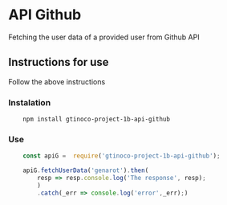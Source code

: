 # API Github
Fetching the user data of a provided user from Github API

## Instructions for use
Follow the above instructions

### Instalation
```
    npm install gtinoco-project-1b-api-github
```

### Use
```javascript
    const apiG =  require('gtinoco-project-1b-api-github');

    apiG.fetchUserData('genarot').then(
        resp => resp.console.log('The response', resp);
        )
        .catch(_err => console.log('error',_err);)
```
